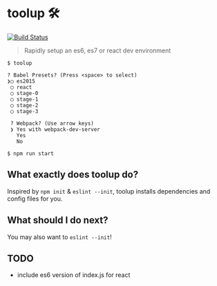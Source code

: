 # toolup 🛠

[![Build Status](https://travis-ci.org/bencooling/toolup.svg?branch=master)](https://travis-ci.org/bencooling/toolup)

> Rapidly setup an es6, es7 or react dev environment

```
$ toolup

? Babel Presets? (Press <space> to select)
❯◯ es2015
 ◯ react
 ◯ stage-0
 ◯ stage-1
 ◯ stage-2
 ◯ stage-3

 ? Webpack? (Use arrow keys)
 ❯ Yes with webpack-dev-server
   Yes
   No

$ npm run start
```


## What exactly does toolup do?

Inspired by `npm init` & `eslint --init`, toolup installs dependencies and config files for you.


## What should I do next?

You may also want to `eslint --init`!  


## TODO
- include es6 version of index.js for react

